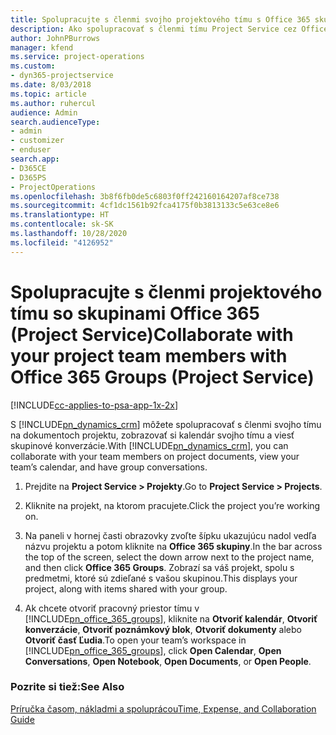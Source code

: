 ```yaml
---
title: Spolupracujte s členmi svojho projektového tímu s Office 365 skupinami
description: Ako spolupracovať s členmi tímu Project Service cez Office 365 Skupiny
author: JohnPBurrows
manager: kfend
ms.service: project-operations
ms.custom:
- dyn365-projectservice
ms.date: 8/03/2018
ms.topic: article
ms.author: ruhercul
audience: Admin
search.audienceType:
- admin
- customizer
- enduser
search.app:
- D365CE
- D365PS
- ProjectOperations
ms.openlocfilehash: 3b8f6fb0de5c6803f0ff242160164207af8ce738
ms.sourcegitcommit: 4cf1dc1561b92fca4175f0b3813133c5e63ce8e6
ms.translationtype: HT
ms.contentlocale: sk-SK
ms.lasthandoff: 10/28/2020
ms.locfileid: "4126952"
---
```

# <a name="collaborate-with-your-project-team-members-with-office-365-groups-project-service"></a><span data-ttu-id="8a220-103">Spolupracujte s členmi projektového tímu so skupinami Office 365 (Project Service)</span><span class="sxs-lookup"><span data-stu-id="8a220-103">Collaborate with your project team members with Office 365 Groups (Project Service)</span></span>

[!INCLUDE[cc-applies-to-psa-app-1x-2x](../includes/cc-applies-to-psa-app-1x-2x.md)]

<span data-ttu-id="8a220-104">S [!INCLUDE[pn_dynamics_crm](../includes/pn-dynamics-crm.md)] môžete spolupracovať s členmi svojho tímu na dokumentoch projektu, zobrazovať si kalendár svojho tímu a viesť skupinové konverzácie.</span><span class="sxs-lookup"><span data-stu-id="8a220-104">With [!INCLUDE[pn_dynamics_crm](../includes/pn-dynamics-crm.md)], you can collaborate with your team members on project documents, view your team’s calendar, and have group conversations.</span></span>  
  
1. <span data-ttu-id="8a220-105">Prejdite na **Project Service > Projekty**.</span><span class="sxs-lookup"><span data-stu-id="8a220-105">Go to **Project Service > Projects**.</span></span>  
  
2. <span data-ttu-id="8a220-106">Kliknite na projekt, na ktorom pracujete.</span><span class="sxs-lookup"><span data-stu-id="8a220-106">Click the project you’re working on.</span></span>  
  
3. <span data-ttu-id="8a220-107">Na paneli v hornej časti obrazovky zvoľte šípku ukazujúcu nadol vedľa názvu projektu a potom kliknite na **Office 365 skupiny**.</span><span class="sxs-lookup"><span data-stu-id="8a220-107">In the bar across the top of the screen, select the down arrow next to the project name, and then click **Office 365 Groups**.</span></span> <span data-ttu-id="8a220-108">Zobrazí sa váš projekt, spolu s predmetmi, ktoré sú zdieľané s vašou skupinou.</span><span class="sxs-lookup"><span data-stu-id="8a220-108">This displays your project, along with items shared with your group.</span></span>  
  
4. <span data-ttu-id="8a220-109">Ak chcete otvoriť pracovný priestor tímu v [!INCLUDE[pn_office_365_groups](../includes/pn-office-365-groups.md)], kliknite na **Otvoriť kalendár**, **Otvoriť konverzácie**, **Otvoriť poznámkový blok**, **Otvoriť dokumenty** alebo **Otvoriť časť Ľudia**.</span><span class="sxs-lookup"><span data-stu-id="8a220-109">To open your team’s workspace in [!INCLUDE[pn_office_365_groups](../includes/pn-office-365-groups.md)], click **Open Calendar**, **Open Conversations**, **Open Notebook**, **Open Documents**, or **Open People**.</span></span>  
  
### <a name="see-also"></a><span data-ttu-id="8a220-110">Pozrite si tiež:</span><span class="sxs-lookup"><span data-stu-id="8a220-110">See Also</span></span>  
 [<span data-ttu-id="8a220-111">Príručka časom, nákladmi a spoluprácou</span><span class="sxs-lookup"><span data-stu-id="8a220-111">Time, Expense, and Collaboration Guide</span></span>](../psa/time-expense-collaboration-guide.md)
